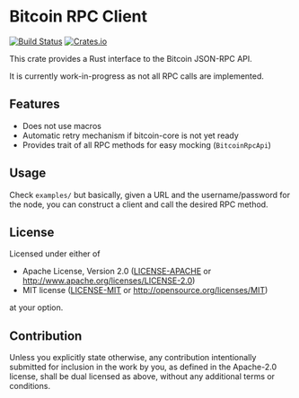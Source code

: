 # Bitcoin RPC Client

[![Build Status](https://travis-ci.com/coblox/bitcoinrpc_rust_client.svg?branch=master)](https://travis-ci.com/coblox/bitcoincore-rpc_rust_client)
[![Crates.io](https://img.shields.io/crates/v/bitcoin_rpc_client.svg)](https://crates.io/crates/bitcoin_rpc_client)

This crate provides a Rust interface to the Bitcoin JSON-RPC API.

It is currently work-in-progress as not all RPC calls are implemented.

## Features

- Does not use macros
- Automatic retry mechanism if bitcoin-core is not yet ready
- Provides trait of all RPC methods for easy mocking (`BitcoinRpcApi`)

## Usage

Check `examples/` but basically, given a URL and the username/password for the node, you can construct a client and call the desired RPC method.

## License

Licensed under either of

 * Apache License, Version 2.0
   ([LICENSE-APACHE](LICENSE-Apache-2.0) or http://www.apache.org/licenses/LICENSE-2.0)
 * MIT license
   ([LICENSE-MIT](LICENSE-MIT) or http://opensource.org/licenses/MIT)

at your option.

## Contribution

Unless you explicitly state otherwise, any contribution intentionally submitted
for inclusion in the work by you, as defined in the Apache-2.0 license, shall be
dual licensed as above, without any additional terms or conditions.
